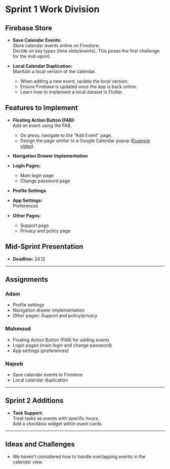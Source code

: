 # Sprint 1 Work Division

## Firebase Store

- **Save Calendar Events:**  
  Store calendar events online on Firestore.  
  Decide on key types (time slots/events). This poses the first challenge for the mid-sprint.

- **Local Calendar Duplication:**  
  Maintain a local version of the calendar.  
  - When adding a new event, update the local version.  
  - Ensure Firebase is updated once the app is back online.  
  - Learn how to implement a local dataset in Flutter.

## Features to Implement

- **Floating Action Button (FAB):**  
  Add an event using the FAB.  
  - On press, navigate to the "Add Event" page.  
  - Design the page similar to a Google Calendar popup ([Example video](https://www.youtube.com/watch?v=Bxs8Zy2O4wk)).

- **Navigation Drawer Implementation**

- **Login Pages:**  
  - Main login page  
  - Change password page  

- **Profile Settings**

- **App Settings:**  
  Preferences  

- **Other Pages:**  
  - Support page  
  - Privacy and policy page  

## Mid-Sprint Presentation
- **Deadline:** 24.12  

---

## Assignments

### Adam
- Profile settings
- Navigation drawer implementation
- Other pages: Support and policy/privacy

### Mahmoud
- Floating Action Button (FAB) for adding events
- Login pages (main login and change password)
- App settings (preferences)


### Najeeb
- Save calendar events to Firestore
- Local calendar duplication


---

## Sprint 2 Additions
- **Task Support:**  
  Treat tasks as events with specific hours.  
  Add a checkbox widget within event cards.

---

## Ideas and Challenges
- We haven't considered how to handle overlapping events in the calendar view.
